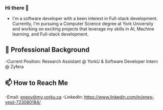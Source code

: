 ### Hi there 👋

- I'm a software developer with a keen interest in Full-stack development. Currently, I'm pursuing a Computer Science degree at York University and working on exciting projects that leverage my skills in AI, Machine learning, and Full-stack development.

## 💼 Professional Background
-Current Position: Research Assistant @ YorkU & Software Developer Intern @ Zyfera


## 📫 How to Reach Me
-Email: enesy@my.yorku.ca 
-LinkedIn: https://www.linkedin.com/in/enes-yesil-723080184/



<!--
**enesyesil/enesyesil** is a ✨ _special_ ✨ repository because its `README.md` (this file) appears on your GitHub profile.

Here are some ideas to get you started:

- 🔭 I’m currently working on ...
- 🌱 I’m currently learning ...
- 👯 I’m looking to collaborate on ...
- 🤔 I’m looking for help with ...
- 💬 Ask me about ...
- 📫 How to reach me: ...
- 😄 Pronouns: ...
- ⚡ Fun fact: ...
-->
